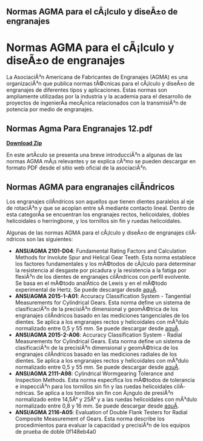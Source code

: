 ## Normas AGMA para el cÃ¡lculo y diseÃ±o de engranajes

  
# Normas AGMA para el cÃ¡lculo y diseÃ±o de engranajes
 
La AsociaciÃ³n Americana de Fabricantes de Engranajes (AGMA) es una organizaciÃ³n que publica normas tÃ©cnicas para el cÃ¡lculo y diseÃ±o de engranajes de diferentes tipos y aplicaciones. Estas normas son ampliamente utilizadas por la industria y la academia para el desarrollo de proyectos de ingenierÃ­a mecÃ¡nica relacionados con la transmisiÃ³n de potencia por medio de engranajes.
 
## Normas Agma Para Engranajes 12.pdf


[**Download Zip**](https://sioburcietek.blogspot.com/?c=2tMfRG)

 
En este artÃ­culo se presenta una breve introducciÃ³n a algunas de las normas AGMA mÃ¡s relevantes y se explica cÃ³mo se pueden descargar en formato PDF desde el sitio web oficial de la asociaciÃ³n.
 
## Normas AGMA para engranajes cilÃ­ndricos
 
Los engranajes cilÃ­ndricos son aquellos que tienen dientes paralelos al eje de rotaciÃ³n y que se acoplan entre sÃ­ mediante contacto lineal. Dentro de esta categorÃ­a se encuentran los engranajes rectos, helicoidales, dobles helicoidales o herringbone, y los tornillos sin fin y ruedas helicoidales.
 
Algunas de las normas AGMA para el cÃ¡lculo y diseÃ±o de engranajes cilÃ­ndricos son las siguientes:
 
- **ANSI/AGMA 2101-D04**: Fundamental Rating Factors and Calculation Methods for Involute Spur and Helical Gear Teeth. Esta norma establece los factores fundamentales y los mÃ©todos de cÃ¡lculo para determinar la resistencia al desgaste por picadura y la resistencia a la fatiga por flexiÃ³n de los dientes de engranajes cilÃ­ndricos con perfil evolvente. Se basa en el mÃ©todo analÃ­tico de Lewis y en el mÃ©todo experimental de Hertz. Se puede descargar desde [aquÃ­](https://www.agma.org/resources/publications/standards/2101-d04/).
- **ANSI/AGMA 2015-1-A01**: Accuracy Classification System - Tangential Measurements for Cylindrical Gears. Esta norma define un sistema de clasificaciÃ³n de la precisiÃ³n dimensional y geomÃ©trica de los engranajes cilÃ­ndricos basado en las mediciones tangenciales de los dientes. Se aplica a los engranajes rectos y helicoidales con mÃ³dulo normalizado entre 0,5 y 55 mm. Se puede descargar desde [aquÃ­](https://www.agma.org/resources/publications/standards/2015-1-a01/).
- **ANSI/AGMA 2015-2-A06**: Accuracy Classification System - Radial Measurements for Cylindrical Gears. Esta norma define un sistema de clasificaciÃ³n de la precisiÃ³n dimensional y geomÃ©trica de los engranajes cilÃ­ndricos basado en las mediciones radiales de los dientes. Se aplica a los engranajes rectos y helicoidales con mÃ³dulo normalizado entre 0,5 y 55 mm. Se puede descargar desde [aquÃ­](https://www.agma.org/resources/publications/standards/2015-2-a06/).
- **ANSI/AGMA 2111-A98**: Cylindrical Wormgearing Tolerance and Inspection Methods. Esta norma especifica los mÃ©todos de tolerancia e inspecciÃ³n para los tornillos sin fin y las ruedas helicoidales cilÃ­ndricas. Se aplica a los tornillos sin fin con Ã¡ngulo de presiÃ³n normalizado entre 14,5Â° y 25Â° y a las ruedas helicoidales con mÃ³dulo normalizado entre 0,8 y 16 mm. Se puede descargar desde [aquÃ­](https://www.agma.org/resources/publications/standards/2111-a98/).
- **ANSI/AGMA 2116-A05**: Evaluation of Double Flank Testers for Radial Composite Measurement of Gears. Esta norma describe los procedimientos para evaluar la capacidad y precisiÃ³n de los equipos de prueba de doble 0f148eb4a0
